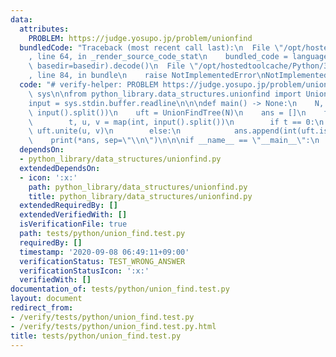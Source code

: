 ```yaml
---
data:
  attributes:
    PROBLEM: https://judge.yosupo.jp/problem/unionfind
  bundledCode: "Traceback (most recent call last):\n  File \"/opt/hostedtoolcache/Python/3.8.5/x64/lib/python3.8/site-packages/onlinejudge_verify/documentation/build.py\"\
    , line 64, in _render_source_code_stat\n    bundled_code = language.bundle(stat.path,\
    \ basedir=basedir).decode()\n  File \"/opt/hostedtoolcache/Python/3.8.5/x64/lib/python3.8/site-packages/onlinejudge_verify/languages/python.py\"\
    , line 84, in bundle\n    raise NotImplementedError\nNotImplementedError\n"
  code: "# verify-helper: PROBLEM https://judge.yosupo.jp/problem/unionfind\nimport\
    \ sys\n\nfrom python_library.data_structures.unionfind import UnionFindTree\n\n\
    input = sys.stdin.buffer.readline\n\n\ndef main() -> None:\n    N, Q = map(int,\
    \ input().split())\n    uft = UnionFindTree(N)\n    ans = []\n    for _ in range(Q):\n\
    \        t, u, v = map(int, input().split())\n        if t == 0:\n           \
    \ uft.unite(u, v)\n        else:\n            ans.append(int(uft.is_same(u, v)))\n\
    \    print(*ans, sep=\"\\n\")\n\n\nif __name__ == \"__main__\":\n    main()\n"
  dependsOn:
  - python_library/data_structures/unionfind.py
  extendedDependsOn:
  - icon: ':x:'
    path: python_library/data_structures/unionfind.py
    title: python_library/data_structures/unionfind.py
  extendedRequiredBy: []
  extendedVerifiedWith: []
  isVerificationFile: true
  path: tests/python/union_find.test.py
  requiredBy: []
  timestamp: '2020-09-08 06:49:11+09:00'
  verificationStatus: TEST_WRONG_ANSWER
  verificationStatusIcon: ':x:'
  verifiedWith: []
documentation_of: tests/python/union_find.test.py
layout: document
redirect_from:
- /verify/tests/python/union_find.test.py
- /verify/tests/python/union_find.test.py.html
title: tests/python/union_find.test.py
---
```

